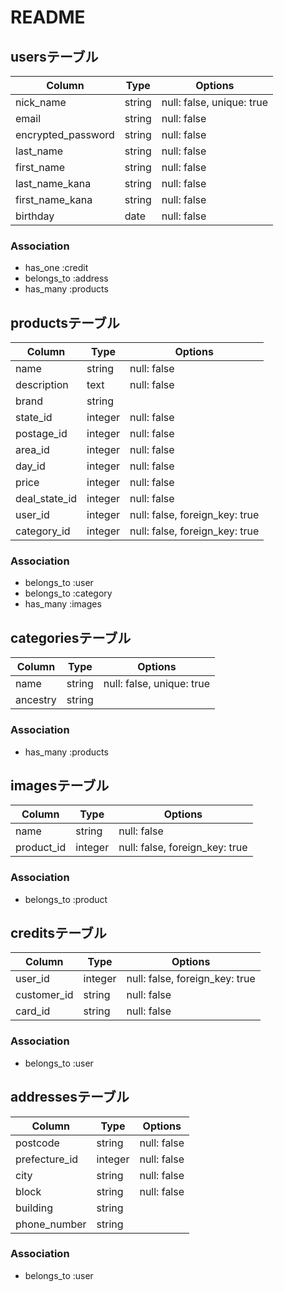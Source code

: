 # README

## usersテーブル
|Column|Type|Options|
|------|----|-------|
|nick_name|string|null: false, unique: true|
|email|string|null: false|
|encrypted_password|string|null: false|
|last_name|string|null: false|
|first_name|string|null: false|
|last_name_kana|string|null: false|
|first_name_kana|string|null: false|
|birthday|date|null: false|
### Association
- has_one :credit
- belongs_to :address
- has_many :products

## productsテーブル
|Column|Type|Options|
|------|----|-------|
|name|string|null: false|
|description|text|null: false|
|brand|string||
|state_id|integer|null: false|
|postage_id|integer|null: false|
|area_id|integer|null: false|
|day_id|integer|null: false|
|price|integer|null: false|
|deal_state_id|integer|null: false|
|user_id|integer|null: false, foreign_key: true|
|category_id|integer|null: false, foreign_key: true|
### Association
- belongs_to :user
- belongs_to :category
- has_many :images

## categoriesテーブル
|Column|Type|Options|
|------|----|-------|
|name|string|null: false, unique: true|
|ancestry|string||
### Association
- has_many :products

## imagesテーブル
|Column|Type|Options|
|------|----|-------|
|name|string|null: false|
|product_id|integer|null: false, foreign_key: true|
### Association
- belongs_to :product

## creditsテーブル
|Column|Type|Options|
|------|----|-------|
|user_id|integer|null: false, foreign_key: true|
|customer_id|string|null: false|
|card_id|string|null: false|
### Association
- belongs_to :user

## addressesテーブル
|Column|Type|Options|
|------|----|-------|
|postcode|string|null: false|
|prefecture_id|integer|null: false|
|city|string|null: false|
|block|string|null: false|
|building|string||
|phone_number|string||
### Association
- belongs_to :user